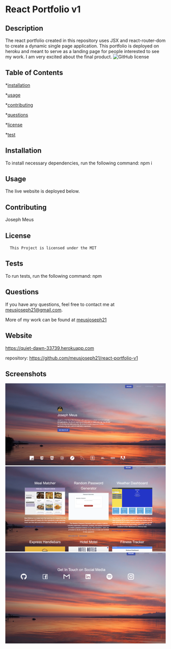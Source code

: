 # React Portfolio v1

  ## Description

  The react portfolio created in this repository uses JSX and react-router-dom to create a dynamic single page application. This portfolio is deployed on heroku and meant to serve as a landing page for people interested to see my work. I am very excited about the final product.
  ![GitHub license](https://img.shields.io/badge/license-MIT-blue.svg)

  ## Table of Contents

  *[installation](#installation)

  *[usage](#usage)

  *[contributing](#contributing)

  *[questions](#questions)

  *[license](#license)

  *[test](#test)

  ## Installation

  To install necessary dependencies, run the following command: npm i

  ## Usage

  The live website is deployed below.

  ## Contributing 
  Joseph Meus

  ## License
    
      This Project is licensed under the MIT

  ## Tests 

  To run tests, run the following command:
  npm

  ## Questions 

  If you have any questions, feel free to contact me at meusjoseph21@gmail.com. 

  More of my work can be found at [meusjoseph21](https://github/com/meusjoseph21)

  ## Website

  https://quiet-dawn-33739.herokuapp.com

  repository: https://github.com/meusjoseph21/react-portfolio-v1



  ## Screenshots

  <img src="assets/images/port3.png">
    <img src="./assets/images/port2.png">
      <img src="./assets/images/port1.png">

